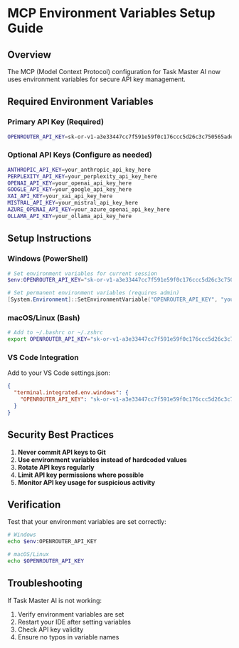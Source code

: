 # MCP Environment Variables Setup Guide

## Overview

The MCP (Model Context Protocol) configuration for Task Master AI now uses environment variables for secure API key management.

## Required Environment Variables

### Primary API Key (Required)

```bash
OPENROUTER_API_KEY=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
```

### Optional API Keys (Configure as needed)

```bash
ANTHROPIC_API_KEY=your_anthropic_api_key_here
PERPLEXITY_API_KEY=your_perplexity_api_key_here
OPENAI_API_KEY=your_openai_api_key_here
GOOGLE_API_KEY=your_google_api_key_here
XAI_API_KEY=your_xai_api_key_here
MISTRAL_API_KEY=your_mistral_api_key_here
AZURE_OPENAI_API_KEY=your_azure_openai_api_key_here
OLLAMA_API_KEY=your_ollama_api_key_here
```

## Setup Instructions

### Windows (PowerShell)

```powershell
# Set environment variables for current session
$env:OPENROUTER_API_KEY="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"

# Set permanent environment variables (requires admin)
[System.Environment]::SetEnvironmentVariable("OPENROUTER_API_KEY", "your_key_here", "User")
```

### macOS/Linux (Bash)

```bash
# Add to ~/.bashrc or ~/.zshrc
export OPENROUTER_API_KEY="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"
```

### VS Code Integration

Add to your VS Code settings.json:

```json
{
  "terminal.integrated.env.windows": {
    "OPENROUTER_API_KEY": "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"
  }
}
```

## Security Best Practices

1. **Never commit API keys to Git**
2. **Use environment variables instead of hardcoded values**
3. **Rotate API keys regularly**
4. **Limit API key permissions where possible**
5. **Monitor API key usage for suspicious activity**

## Verification

Test that your environment variables are set correctly:

```bash
# Windows
echo $env:OPENROUTER_API_KEY

# macOS/Linux
echo $OPENROUTER_API_KEY
```

## Troubleshooting

If Task Master AI is not working:

1. Verify environment variables are set
2. Restart your IDE after setting variables
3. Check API key validity
4. Ensure no typos in variable names
